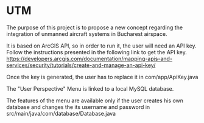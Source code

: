 # UTM

The purpose of this project is to propose a new concept regarding the integration of unmanned aircraft systems in Bucharest airspace.

It is based on ArcGIS API, so in order to run it, the user will need an API key. Follow the instructions presented in the following link to get the API key.
https://developers.arcgis.com/documentation/mapping-apis-and-services/security/tutorials/create-and-manage-an-api-key/

Once the key is generated, the user has to replace it in com/app/ApiKey.java

The "User Perspective" Menu is linked to a local MySQL database.

The features of the menu are available only if the user creates his own database and changes the its username and password in src/main/java/com/database/Database.java
